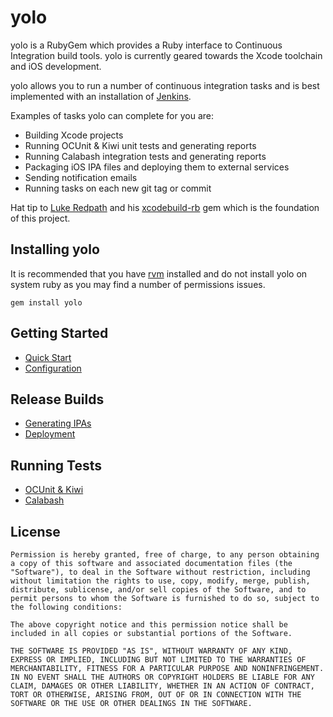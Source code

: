 yolo
====

yolo is a RubyGem which provides a Ruby interface to Continuous Integration build tools. yolo is currently geared towards the Xcode toolchain and iOS development.  

yolo allows you to run a number of continuous integration tasks and is best implemented with an installation of [Jenkins](http://jenkins-ci.org/). 

Examples of tasks yolo can complete for you are:
* Building Xcode projects
* Running OCUnit & Kiwi unit tests and generating reports
* Running Calabash integration tests and generating reports
* Packaging iOS IPA files and deploying them to external services
* Sending notification emails
* Running tasks on each new git tag or commit

Hat tip to [Luke Redpath](https://github.com/lukeredpath) and his [xcodebuild-rb](https://github.com/lukeredpath/xcodebuild-rb) gem which is the foundation of this project.

## Installing yolo

It is recommended that you have [rvm](https://rvm.io/) installed and do not install yolo on system ruby as you may find a number of permissions issues.

    gem install yolo

## Getting Started

* [Quick Start](https://github.com/alexefish/yolo/wiki/Quick-Start)
* [Configuration](https://github.gcom/alexefish/yolo/wiki/Configuration)

## Release Builds

* [Generating IPAs](https://github.com/alexefish/yolo/wiki/Generating-IPAs)
* [Deployment](https://github.com/alexefish/yolo/wiki/Deployment)

## Running Tests

* [OCUnit & Kiwi](https://github.com/alexefish/yolo/wiki/OCUnit-&-Kiwi)
* [Calabash](https://github.com/alexefish/yolo/wiki/Calabash)

## License 

    Permission is hereby granted, free of charge, to any person obtaining a copy of this software and associated documentation files (the "Software"), to deal in the Software without restriction, including without limitation the rights to use, copy, modify, merge, publish, distribute, sublicense, and/or sell copies of the Software, and to permit persons to whom the Software is furnished to do so, subject to the following conditions:

    The above copyright notice and this permission notice shall be included in all copies or substantial portions of the Software.

    THE SOFTWARE IS PROVIDED "AS IS", WITHOUT WARRANTY OF ANY KIND, EXPRESS OR IMPLIED, INCLUDING BUT NOT LIMITED TO THE WARRANTIES OF MERCHANTABILITY, FITNESS FOR A PARTICULAR PURPOSE AND NONINFRINGEMENT. IN NO EVENT SHALL THE AUTHORS OR COPYRIGHT HOLDERS BE LIABLE FOR ANY CLAIM, DAMAGES OR OTHER LIABILITY, WHETHER IN AN ACTION OF CONTRACT, TORT OR OTHERWISE, ARISING FROM, OUT OF OR IN CONNECTION WITH THE SOFTWARE OR THE USE OR OTHER DEALINGS IN THE SOFTWARE.
